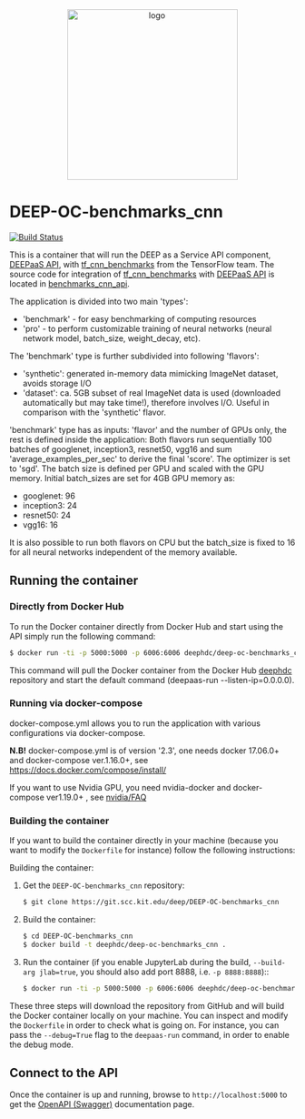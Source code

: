 <div align="center">
<img src="https://marketplace.deep-hybrid-datacloud.eu/images/logo-deep.png" alt="logo" width="300"/>
</div>

# DEEP-OC-benchmarks_cnn

[![Build Status](https://jenkins.indigo-datacloud.eu/buildStatus/icon?job=Pipeline-as-code/DEEP-OC-org/DEEP-OC-benchmarks_cnn/master)](https://jenkins.indigo-datacloud.eu/job/Pipeline-as-code/job/DEEP-OC-org/job/DEEP-OC-benchmarks_cnn/job/master)

This is a container that will run the DEEP as a Service API component, [DEEPaaS API](https://github.com/indigo-dc/DEEPaaS), with [tf_cnn_benchmarks](https://github.com/tensorflow/benchmarks/tree/master/scripts/tf_cnn_benchmarks) from the TensorFlow team. The source code for integration of [tf_cnn_benchmarks](https://github.com/tensorflow/benchmarks/tree/master/scripts/tf_cnn_benchmarks) with [DEEPaaS API](https://github.com/indigo-dc/DEEPaaS) is located in [benchmarks_cnn_api](https://github.com/deephdc/benchmarks_cnn_api).

The application is divided into two main 'types':
 * 'benchmark' - for easy benchmarking of computing resources
 * 'pro' - to perform customizable training of neural networks (neural network model, batch_size, weight_decay, etc).

The 'benchmark' type is further subdivided into following 'flavors':
 * 'synthetic': generated in-memory data mimicking ImageNet dataset, avoids storage I/O
 * 'dataset': ca. 5GB subset of real ImageNet data is used (downloaded automatically but may take time!), therefore involves I/O. Useful in comparison with the 'synthetic' flavor.

'benchmark' type has as inputs: 'flavor' and  the number of GPUs only, the rest is defined inside the application: 
Both flavors run sequentially 100 batches of googlenet, inception3, resnet50, vgg16 and sum 'average_examples_per_sec' to derive the final 'score'.
The optimizer is set to 'sgd'. The batch size is defined per GPU and scaled with the GPU memory. Initial batch_sizes are set for 4GB GPU memory as: 

 * googlenet: 96
 * inception3: 24
 * resnet50: 24
 * vgg16: 16

It is also possible to run both flavors on CPU but the batch_size is fixed to 16 for all neural networks independent of the memory available.


## Running the container

### Directly from Docker Hub

To run the Docker container directly from Docker Hub and start using the API
simply run the following command:

```bash
$ docker run -ti -p 5000:5000 -p 6006:6006 deephdc/deep-oc-benchmarks_cnn:type
```

This command will pull the Docker container from the Docker Hub
[deephdc](https://hub.docker.com/u/deephdc/) repository and start the default command (deepaas-run --listen-ip=0.0.0.0).

### Running via docker-compose

docker-compose.yml allows you to run the application with various configurations via docker-compose.

**N.B!** docker-compose.yml is of version '2.3', one needs docker 17.06.0+ and docker-compose ver.1.16.0+, see https://docs.docker.com/compose/install/

If you want to use Nvidia GPU, you need nvidia-docker and docker-compose ver1.19.0+ , see [nvidia/FAQ](https://github.com/NVIDIA/nvidia-docker/wiki/Frequently-Asked-Questions#do-you-support-docker-compose)


### Building the container

If you want to build the container directly in your machine (because you want
to modify the `Dockerfile` for instance) follow the following instructions:

Building the container:

1. Get the `DEEP-OC-benchmarks_cnn` repository:

    ```bash
    $ git clone https://git.scc.kit.edu/deep/DEEP-OC-benchmarks_cnn
    ```

2. Build the container:

    ```bash
    $ cd DEEP-OC-benchmarks_cnn
    $ docker build -t deephdc/deep-oc-benchmarks_cnn .
    ```

3. Run the container (if you enable JupyterLab during the build, `--build-arg jlab=true`, 
you should also add port 8888, i.e. `-p 8888:8888`)::

    ```bash
    $ docker run -ti -p 5000:5000 -p 6006:6006 deephdc/deep-oc-benchmarks_cnn
    ```

These three steps will download the repository from GitHub and will build the
Docker container locally on your machine. You can inspect and modify the
`Dockerfile` in order to check what is going on. For instance, you can pass the
`--debug=True` flag to the `deepaas-run` command, in order to enable the debug
mode.


## Connect to the API

Once the container is up and running, browse to `http://localhost:5000` to get
the [OpenAPI (Swagger)](https://www.openapis.org/) documentation page.
